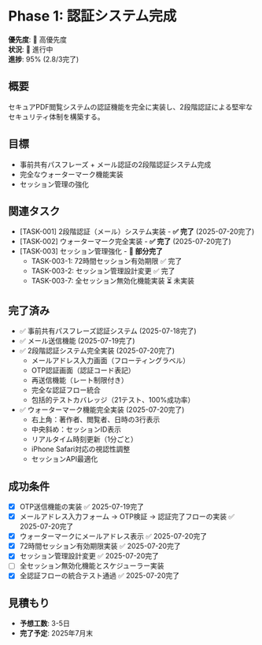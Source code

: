 # Phase 1: 認証システム完成

**優先度**: 🔴 高優先度  
**状況**: 🔄 進行中  
**進捗**: 95% (2.8/3完了)

## 概要
セキュアPDF閲覧システムの認証機能を完全に実装し、2段階認証による堅牢なセキュリティ体制を構築する。

## 目標
- 事前共有パスフレーズ + メール認証の2段階認証システム完成
- 完全なウォーターマーク機能実装
- セッション管理の強化

## 関連タスク
- [TASK-001] 2段階認証（メール）システム実装 - **✅ 完了** (2025-07-20完了)
- [TASK-002] ウォーターマーク完全実装 - **✅ 完了** (2025-07-20完了)
- [TASK-003] セッション管理強化 - **🔄 部分完了**
  - TASK-003-1: 72時間セッション有効期限 ✅ 完了
  - TASK-003-2: セッション管理設計変更 ✅ 完了
  - TASK-003-7: 全セッション無効化機能実装 ⏳ 未実装

## 完了済み
- ✅ 事前共有パスフレーズ認証システム (2025-07-18完了)
- ✅ メール送信機能 (2025-07-19完了)
- ✅ 2段階認証システム完全実装 (2025-07-20完了)
  - メールアドレス入力画面（フローティングラベル）
  - OTP認証画面（認証コード表記）
  - 再送信機能（レート制限付き）
  - 完全な認証フロー統合
  - 包括的テストカバレッジ（21テスト、100%成功率）
- ✅ ウォーターマーク機能完全実装 (2025-07-20完了)
  - 右上角：著作者、閲覧者、日時の3行表示
  - 中央斜め：セッションID表示
  - リアルタイム時刻更新（1分ごと）
  - iPhone Safari対応の視認性調整
  - セッションAPI最適化

## 成功条件
- [x] OTP送信機能の実装 ✅ 2025-07-19完了
- [x] メールアドレス入力フォーム → OTP検証 → 認証完了フローの実装 ✅ 2025-07-20完了
- [x] ウォーターマークにメールアドレス表示 ✅ 2025-07-20完了
- [x] 72時間セッション有効期限実装 ✅ 2025-07-20完了
- [x] セッション管理設計変更 ✅ 2025-07-20完了
- [ ] 全セッション無効化機能とスケジューラー実装
- [x] 全認証フローの統合テスト通過 ✅ 2025-07-20完了

## 見積もり
- **予想工数**: 3-5日
- **完了予定**: 2025年7月末